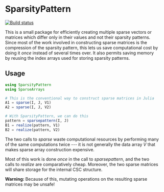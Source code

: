 # SparsityPattern

[![Build status](https://api.travis-ci.org/TheBB/SparsityPattern.jl.svg?branch=master)](https://travis-ci.org/TheBB/SparsityPattern.jl)

This is a small package for efficiently creating multiple sparse
vectors or matrices which differ only in their values and not their
sparsity patterns. Since most of the work involved in constructing
sparse matrices is the compression of the sparsity pattern, this lets
us save computational cost by doing it *once* instead of several times
over. It also permits saving memory by reusing the index arrays used
for storing sparsity patterns.

## Usage

```julia
using SparsityPattern
using SparseArrays

# This is the conventional way to construct sparse matrices in Julia
A1 = sparse(I, J, V1)
A2 = sparse(I, J, V2)

# With SparsityPattern, we can do this
pattern = sparsepattern(I, J)
B1 = realize(pattern, V1)
B2 = realize(pattern, V2)
```

The two calls to *sparse* waste computational resources by performing
many of the same computations twice --- it is not generally the data
array *V* that makes sparse array construction expensive.

Most of this work is done *once* in the call to *sparsepattern*, and
the two calls to *realize* are comparatively cheap. Moreover, the two
sparse matrices will share storage for the internal CSC structure.

**Warning:** Because of this, mutating operations on the resulting
sparse matrices may be unsafe!
